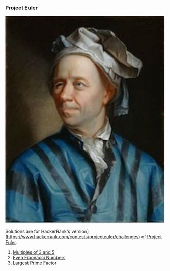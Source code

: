 ### Project Euler

<img src="Leonhard_Euler.jpg" width="500">

Solutions are for HackerRank's version](https://www.hackerrank.com/contests/projecteuler/challenges) of [Project Euler](https://projecteuler.net).


1. [Multiples of 3 and 5](001_multiples_of_3_and_5.py)
2. [Even Fibonacci Numbers](002_even_fibonacci_numbers.py)
3. [Largest Prime Factor](003_largest_prime_factor.py)
